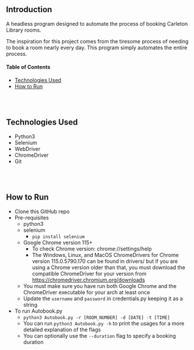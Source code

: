 ## Introduction

A headless program designed to automate the process of booking Carleton Library rooms.

The inspiration for this project comes from the tiresome process of needing to book a room nearly every day. This program simply automates the entire process.


#### Table of Contents
- [Technologies Used ](#technologies)
- [How to Run ](#run)


<br></br>
## Technologies Used <a name="technologies"></a>
- Python3
- Selenium
- WebDriver
- ChromeDriver
- Git


<br></br>
## How to Run <a name="run"></a>
- Clone this GitHub repo
- Pre-requisites
  - python3
  - selenium
    - `pip install selenium`
  - Google Chrome version 115+
    - To check Chrome version: chrome://settings/help
    - The Windows, Linux, and MacOS ChromeDrivers for Chrome version 115.0.5790.170 can be found in drivers/ but if you are using a Chrome version older than that, you must download the compatible ChromeDriver for your version from https://chromedriver.chromium.org/downloads
  - You must make sure you have run both Google Chrome and the ChromeDriver executable for your arch at least once
  - Update the `username` and `password` in credentials.py keeping it as a string
- To run Autobook.py
  - `python3 Autobook.py -r [ROOM_NUMBER] -d [DATE] -t [TIME]`
  - You can run `python3 Autobook.py -h` to print the usages for a more detailed explanation of the flags
  - You can optionally use the `--duration` flag to specify a booking duration